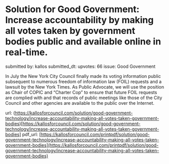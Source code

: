 # Solution for Good Government: Increase accountability by making all votes taken by government bodies public and available online in real-time. #

submitted by: kallos
submitted_dt: 
upvotes: 66
issue: Good Government

In July the New York City Council finally made its voting information public subsequent to numerous freedom of information law (FOIL) requests and a lawsuit by the New York Times. As Public Advocate, we will use the position as Chair of COPIC and “Charter Cop” to ensure that future FOIL requests are complied with and that records of public meetings like those of the City Council and other agencies are available to the public over the Internet.

url: (https://kallosforcouncil.com/solution/good-government-technology/increase-accountability-making-all-votes-taken-government-bodies)[https://kallosforcouncil.com/solution/good-government-technology/increase-accountability-making-all-votes-taken-government-bodies]
pdf_url: [https://kallosforcouncil.com/printpdf/solution/good-government-technology/increase-accountability-making-all-votes-taken-government-bodies](https://kallosforcouncil.com/printpdf/solution/good-government-technology/increase-accountability-making-all-votes-taken-government-bodies)